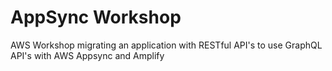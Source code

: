 # AppSync Workshop
AWS Workshop migrating an application with RESTful API's to use GraphQL API's with AWS Appsync and Amplify

